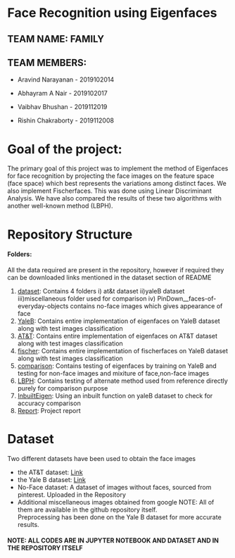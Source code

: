 # Face Recognition using Eigenfaces

## TEAM NAME: FAMILY
##  TEAM MEMBERS:

- Aravind Narayanan - 2019102014

- Abhayram A Nair  - 2019102017

- Vaibhav Bhushan - 2019112019

- Rishin Chakraborty - 2019112008

#  Goal of the project:

The primary goal of this project was to implement the method of Eigenfaces for face recognition by projecting the face images on the feature space (face space) which best represents the variations among distinct faces. We also implement Fischerfaces. This was done using Linear Discriminant Analysis. We have also compared the results of these two algorithms with another well-known method (LBPH).  

#  Repository Structure
#### Folders:
All the data required are present in the repository, however if required they can be downloaded links mentioned in the dataset section of README
1. [dataset](https://github.com/aravind-3105/SMAI-Family-Project/tree/main/final_dataset): Contains 4 folders i) at&t dataset ii)yaleB dataset iii)miscellaneous folder used for comparison iv) PinDown__faces-of-everyday-objects contains no-face images which gives appearance of face
2. [YaleB](https://github.com/aravind-3105/SMAI-Family-Project/blob/main/YaleB.ipynb): Contains entire implementation of eigenfaces on YaleB dataset along with test images classification
3. [AT&T](https://github.com/aravind-3105/SMAI-Family-Project/blob/main/AT_T.ipynb): Contains entire implementation of eigenfaces on AT&T dataset along with test images classification
4. [fischer](https://github.com/aravind-3105/SMAI-Family-Project/blob/main/fischerfaces.ipynb): Contains entire implementation of fischerfaces on YaleB dataset along with test images classification
5. [comparison](https://github.com/aravind-3105/SMAI-Family-Project/blob/main/comparison.ipynb): Contains testing of eigenfaces by training on YaleB and testing for non-face images and mixiture of face,non-face images
6. [LBPH](https://github.com/aravind-3105/SMAI-Family-Project/blob/main/LBPH.ipynb): Contains testing of alternate method used from reference directly purely for comparison purpose
7. [InbuiltEigen](https://github.com/aravind-3105/SMAI-Family-Project/blob/main/Inbuilt_Eigenfaces.ipynb): Using an inbuilt function on yaleB dataset to check for accuracy comparison
8. [Report](https://github.com/aravind-3105/SMAI-Family-Project/blob/main/Family_Team8_EigenFaces.pdf): Project report

# Dataset
Two different datasets have been used to obtain the face images
- the AT&T dataset: [Link](https://www.kaggle.com/kasikrit/att-database-of-faces)
- the Yale B dataset: [Link](http://vision.ucsd.edu/~iskwak/ExtYaleDatabase/ExtYaleB.html)
- No-Face dataset: A dataset of images without faces, sourced from pinterest. Uploaded in the Repository
- Additional miscellaneous images obtained from google
NOTE: All of them are available in the github repository itself.<br>
Preprocessing has been done on the Yale B dataset for more accurate results.

#### NOTE: ALL CODES ARE IN JUPYTER NOTEBOOK AND DATASET AND IN THE REPOSITORY ITSELF

